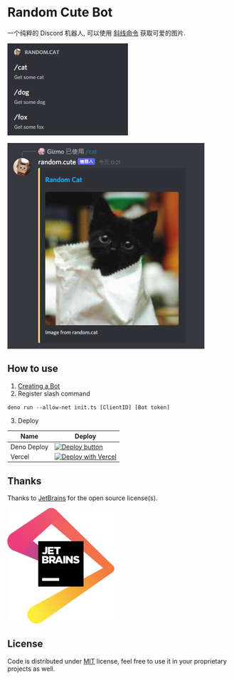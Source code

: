 # Random Cute Bot

一个纯粹的 Discord 机器人, 可以使用 [斜线命令](https://discord.com/developers/docs/interactions/application-commands) 获取可爱的图片.

![Screenshot1](images/screenshot1.png)

![Screenshot1](images/screenshot2.png)

## How to use

1. [Creating a Bot](https://discordpy.readthedocs.io/en/stable/discord.html)
2. Register slash command

```shell
deno run --allow-net init.ts [ClientID] [Bot token]
```

3. Deploy

| Name        | Deploy                                                                                                                                                                                           |
| ----------- | ------------------------------------------------------------------------------------------------------------------------------------------------------------------------------------------------ |
| Deno Deploy | [![Deploy button](https://deno.com/deno-deploy-button.svg)](https://dash.deno.com/new?url=https://raw.githubusercontent.com/GizmoOAO/random-cute-bot/main/random-cute.ts&env=DISCORD_PUBLIC_KEY) |
| Vercel      | [![Deploy with Vercel](https://vercel.com/button)](https://vercel.com/new/clone?repository-url=https%3A%2F%2Fgithub.com%2FGizmoOAO%2Frandom-cute-bot&env=DISCORD_PUBLIC_KEY)                     |

## Thanks

Thanks to [JetBrains](https://jb.gg/OpenSource) for the open source license(s).

[![JetBrains Logo](https://raw.githubusercontent.com/project-vrcat/VRChatConfigurationEditor/main/images/jetbrains.svg)](https://jb.gg/OpenSource)

## License

Code is distributed under [MIT](./LICENSE) license, feel free to use it in your proprietary projects as well.
